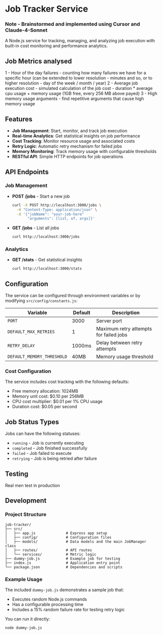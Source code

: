 # Job Tracker Service

### Note - Brainstormed and implemented using Cursor and Claude-4-Sonnet

A Node.js service for tracking, managing, and analyzing job execution with built-in cost monitoring and performance analytics.

## Job Metrics analysed
1 - Hour of the day failures - counting how many failures we have for a specific hour 
(can be extended to lower resolution - minutes and so, or to higher resolution - day of the week / month / year)
2 - Average job execution cost - simulated calculation of the job cost - duration * average cpu usage + memory usage (1GB free, every 256 MB above payed)
3 - High memory usage arguments - find repetitive arguments that cause high memory usage

## Features

- **Job Management**: Start, monitor, and track job execution
- **Real-time Analytics**: Get statistical insights on job performance
- **Cost Tracking**: Monitor resource usage and associated costs
- **Retry Logic**: Automatic retry mechanism for failed jobs
- **Memory Monitoring**: Track memory usage with configurable thresholds
- **RESTful API**: Simple HTTP endpoints for job operations

## API Endpoints

### Job Management

- **POST /jobs** - Start a new job
  ```bash
  curl -X POST http://localhost:3000/jobs \
    -H "Content-Type: application/json" \
    -d '{"jobName": "your-job-here"
         "arguments": [list, of, args]}'
  ```

- **GET /jobs** - List all jobs
  ```bash
  curl http://localhost:3000/jobs
  ```

### Analytics

- **GET /stats** - Get statistical insights
  ```bash
  curl http://localhost:3000/stats
  ```

## Configuration

The service can be configured through environment variables or by modifying `src/config/constants.js`:

| Variable | Default | Description |
|----------|---------|-------------|
| `PORT` | 3000 | Server port |
| `DEFAULT_MAX_RETRIES` | 1 | Maximum retry attempts for failed jobs |
| `RETRY_DELAY` | 1000ms | Delay between retry attempts |
| `DEFAULT_MEMORY_THRESHOLD` | 40MB | Memory usage threshold | For demo situation

### Cost Configuration

The service includes cost tracking with the following defaults:
- Free memory allocation: 1024MB
- Memory unit cost: $0.10 per 256MB
- CPU cost multiplier: $0.01 per 1% CPU usage
- Duration cost: $0.05 per second

## Job Status Types

Jobs can have the following statuses:
- `running` - Job is currently executing
- `completed` - Job finished successfully
- `failed` - Job failed to execute
- `retrying` - Job is being retried after failure

## Testing
Real men test in production

## Development

### Project Structure

```
job-tracker/
├── src/
│   ├── app.js              # Express app setup
│   ├── config/             # Configuration files
│   ├── models/             # Data models and the main JobManager class
│   ├── routes/             # API routes
│   └── services/           # Metric logic
├── dummy-job.js            # Example job for testing
├── index.js                # Application entry point
└── package.json            # Dependencies and scripts
```

### Example Usage

The included `dummy-job.js` demonstrates a sample job that:
- Executes random Node.js commands
- Has a configurable processing time
- Includes a 15% random failure rate for testing retry logic

You can run it directly:
```bash
node dummy-job.js
```
